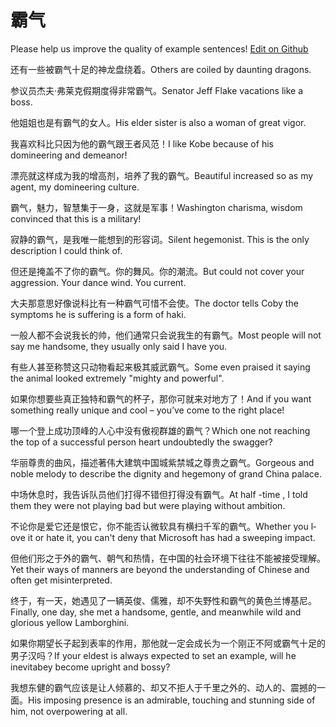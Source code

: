 # 霸气

Please help us improve the quality of example sentences! [Edit on Github](https://github.com/jiyushe/jiyu-example-sentence-source/blob/main/chinese/baqi_1.md)

<p><span class="chinese">还有一些被霸气十足的神龙盘绕着。</span><span class="english">Others are coiled by daunting dragons.</span></p>

<p><span class="chinese">参议员杰夫·弗莱克假期度得非常霸气。</span><span class="english">Senator Jeff Flake vacations like a boss.</span></p>

<p><span class="chinese">他姐姐也是有霸气的女人。</span><span class="english">His elder sister is also a woman of great vigor.</span></p>

<p><span class="chinese">我喜欢科比只因为他的霸气跟王者风范！</span><span class="english">I like Kobe because of his domineering and demeanor!</span></p>

<p><span class="chinese">漂亮就这样成为我的增高剂，培养了我的霸气。</span><span class="english">Beautiful increased so as my agent, my domineering culture.</span></p>

<p><span class="chinese">霸气，魅力，智慧集于一身，这就是军事！</span><span class="english">Washington charisma, wisdom convinced that this is a military!</span></p>

<p><span class="chinese">寂静的霸气，是我唯一能想到的形容词。</span><span class="english">Silent hegemonist. This is the only description I could think of.</span></p>

<p><span class="chinese">但还是掩盖不了你的霸气。你的舞风。你的潮流。</span><span class="english">But could not cover your aggression. Your dance wind. You current.</span></p>

<p><span class="chinese">大夫那意思好像说科比有一种霸气可惜不会使。</span><span class="english">The doctor tells Coby the symptoms he is suffering is a form of haki.</span></p>

<p><span class="chinese">一般人都不会说我长的帅，他们通常只会说我生的有霸气。</span><span class="english">Most people will not say me handsome, they usually only said I have you.</span></p>

<p><span class="chinese">有些人甚至称赞这只动物看起来极其威武霸气。</span><span class="english">Some even praised it saying the animal looked extremely "mighty and powerful".</span></p>

<p><span class="chinese">如果你想要些真正独特和霸气的杯子，那你可就来对地方了！</span><span class="english">And if you want something really unique and cool – you’ve come to the right place!</span></p>

<p><span class="chinese">哪一个登上成功顶峰的人心中没有傲视群雄的霸气？</span><span class="english">Which one not reaching the top of a successful person heart undoubtedly the swagger?</span></p>

<p><span class="chinese">华丽尊贵的曲风，描述著伟大建筑中国城紫禁城之尊贵之霸气。</span><span class="english">Gorgeous and noble melody to describe the dignity and hegemony of grand China palace.</span></p>

<p><span class="chinese">中场休息时，我告诉队员他们打得不错但打得没有霸气。</span><span class="english">At half -time , I told them they were not playing bad but were playing without ambition.</span></p>

<p><span class="chinese">不论你是爱它还是恨它，你不能否认微软具有横扫千军的霸气。</span><span class="english">Whether you l­ove it or hate it, you can't deny that Microsoft has had a sweeping impact.</span></p>

<p><span class="chinese">但他们形之于外的霸气、朝气和热情，在中国的社会环境下往往不能被接受理解。</span><span class="english">Yet their ways of manners are beyond the understanding of Chinese and often get misinterpreted.</span></p>

<p><span class="chinese">终于，有一天，她遇见了一辆英俊、儒雅，却不失野性和霸气的黄色兰博基尼。</span><span class="english">Finally, one day, she met a handsome, gentle, and meanwhile wild and glorious yellow Lamborghini.</span></p>

<p><span class="chinese">如果你期望长子起到表率的作用，那他就一定会成长为一个刚正不阿或霸气十足的男子汉吗？</span><span class="english">If your eldest is always expected to set an example, will he inevitabey become upright and bossy?</span></p>

<p><span class="chinese">我想东健的霸气应该是让人倾慕的、却又不拒人于千里之外的、动人的、震撼的一面。</span><span class="english">His imposing presence is an admirable, touching and stunning side of him, not overpowering at all.</span></p>

